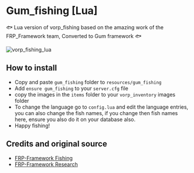 # Gum_fishing [Lua]
🐟 Lua version of vorp_fishing based on the amazing work of the FRP_Framework team, Converted to Gum framework 🐟



![vorp_fishing_lua](https://user-images.githubusercontent.com/1690916/144717557-af0e5167-38a1-4a15-ab2f-0f14a5366e41.png)


## How to install
* Copy and paste ```gum_fishing``` folder to ```resources/gum_fishing```
* Add ```ensure gum_fishing``` to your ```server.cfg``` file
* copy the images in the ```items``` folder to your ```vorp_inventory``` images folder
* To change the language go to ```config.lua``` and edit the language entries, you can also change the fish names, if you change then fish names here, ensure you also do it on your database also.
* Happy fishing!

## Credits and original source
* [FRP-Framework Fishing](https://github.com/Faroeste-Roleplay/frp-lua-rdr3/tree/main/resources/%5BFAROESTE%5D/%5BJOBS%5D/frp_fishing)
* [FRP-Framework Research](https://github.com/Faroeste-Roleplay/frp-lua-rdr3/tree/main/resources/%5BFAROESTE%5D/%5BSYSTEM%5D/research)

